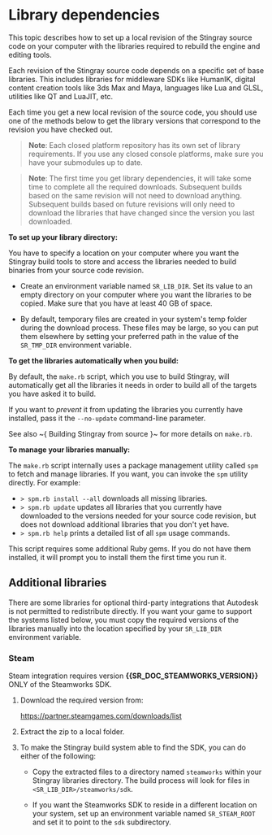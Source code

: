 # Library dependencies

This topic describes how to set up a local revision of the Stingray source code on your computer with the libraries required to rebuild the engine and editing tools.

Each revision of the Stingray source code depends on a specific set of base libraries. This includes libraries for middleware SDKs like HumanIK, digital content creation tools like 3ds Max and Maya, languages like Lua and GLSL, utilities like QT and LuaJIT, etc.

Each time you get a new local revision of the source code, you should use one of the methods below to get the library versions that correspond to the revision you have checked out.

>   **Note**: Each closed platform repository has its own set of library requirements. If you use any closed console platforms, make sure you have your submodules up to date.

>   **Note**: The first time you get library dependencies, it will take some time to complete all the required downloads. Subsequent builds based on the same revision will not need to download anything. Subsequent builds based on future revisions will only need to download the libraries that have changed since the version you last downloaded.

**To set up your library directory:**

You have to specify a location on your computer where you want the Stingray build tools to store and access the libraries needed to build binaries from your source code revision.

-   Create an environment variable named `SR_LIB_DIR`. Set its value to an empty directory on your computer where you want the libraries to be copied. Make sure that you have at least 40 GB of space.

-   By default, temporary files are created in your system's temp folder during the download process. These files may be large, so you can put them elsewhere by setting your preferred path in the value of the `SR_TMP_DIR` environment variable.

**To get the libraries automatically when you build:**

By default, the `make.rb` script, which you use to build Stingray, will automatically get all the libraries it needs in order to build all of the targets you have asked it to build.

If you want to *prevent* it from updating the libraries you currently have installed, pass it the `--no-update` command-line parameter.

See also ~{ Building Stingray from source }~ for more details on `make.rb`.

**To manage your libraries manually:**

The `make.rb` script internally uses a package management utility called `spm` to fetch and manage libraries. If you want, you can invoke the `spm` utility directly. For example:

-   `> spm.rb install --all` downloads all missing libraries.
-   `> spm.rb update` updates all libraries that you currently have downloaded to the versions needed for your source code revision, but does not download additional libraries that you don't yet have.
-   `> spm.rb help` prints a detailed list of all `spm` usage commands.

This script requires some additional Ruby gems. If you do not have them installed, it will prompt you to install them the first time you run it.

## Additional libraries

There are some libraries for optional third-party integrations that Autodesk is not permitted to redistribute directly. If you want your game to support the systems listed below, you must copy the required versions of the libraries manually into the location specified by your `SR_LIB_DIR` environment variable.

### Steam

Steam integration requires version **{{SR_DOC_STEAMWORKS_VERSION}}** ONLY of the Steamworks SDK.

1.  Download the required version from:

    <https://partner.steamgames.com/downloads/list>

2.  Extract the zip to a local folder.

3.  To make the Stingray build system able to find the SDK, you can do either of the following:

    -   Copy the extracted files to a directory named `steamworks` within your Stingray libraries directory. The build process will look for files in `<SR_LIB_DIR>/steamworks/sdk`.

    -   If you want the Steamworks SDK to reside in a different location on your system, set up an environment variable named `SR_STEAM_ROOT` and set it to point to the `sdk` subdirectory.
